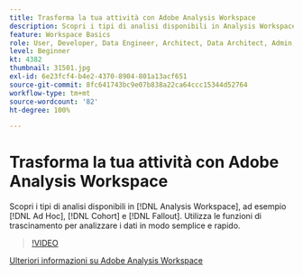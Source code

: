 ```yaml
---
title: Trasforma la tua attività con Adobe Analysis Workspace
description: Scopri i tipi di analisi disponibili in Analysis Workspace, ad esempio Ad hoc, Coorte e Fallout. Utilizza le funzioni di trascinamento per analizzare i dati in modo semplice e rapido.
feature: Workspace Basics
role: User, Developer, Data Engineer, Architect, Data Architect, Admin, Leader
level: Beginner
kt: 4382
thumbnail: 31501.jpg
exl-id: 6e23fcf4-b4e2-4370-8904-801a13acf651
source-git-commit: 8fc641743bc9e07b838a22ca64ccc15344d52764
workflow-type: tm+mt
source-wordcount: '82'
ht-degree: 100%

---
```


# Trasforma la tua attività con Adobe Analysis Workspace

Scopri i tipi di analisi disponibili in [!DNL Analysis Workspace], ad esempio [!DNL Ad Hoc], [!DNL Cohort] e [!DNL Fallout]. Utilizza le funzioni di trascinamento per analizzare i dati in modo semplice e rapido.

>[!VIDEO](https://video.tv.adobe.com/v/31501/?quality=12&learn=on)

[Ulteriori informazioni su Adobe Analysis Workspace](https://business.adobe.com/products/analytics/ad-hoc-analysis.html?sdid=T32PLYTV&amp;mv=search&amp;lang=it)
